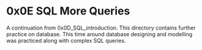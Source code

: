 # 0x0E SQL More Queries

A continuation from 0x0D_SQL_introduction. This directory contains further practice on database. This time around database designing and modelling was practiced along with complex SQL queries.
